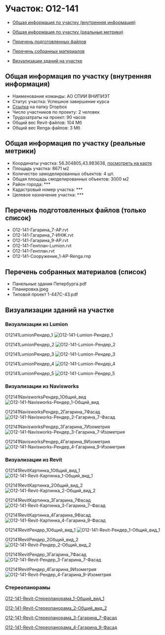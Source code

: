 # Участок: O12-141

* [Общая информация по участку (внутренняя информация)](#Chapter1)

* [Общая информация по участку (реальные метрики)](#Chapter2)

* [Перечень подготовленных файлов](#Chapter3)

* [Перечень собранных материалов](#Chapter4)

* [Визуализации зданий на участке](#Chapter5)

## <a id="Chapter1"></a> Общая информация по участку (внутренняя информация)
+ Наименование команды: АО СПИИ ВНИПИЭТ
+ Статус участка: Успешное завершение курса
+ [Ссылка](https://www.dropbox.com/sh/wvvgv1nw1iqred9/AABwmKOhxzLTv9UGH5jThAH_a/O12_141?dl=0) на папку Dropbox
+ Число участников по проекту: 2 человек
+ Трудозатраты на проект: 90 часов
+ Общий вес Revit-файлов: 104 Мб
+ Общий вес Renga-файлов: 3 Мб
## <a id="Chapter2"></a> Общая информация по участку (реальные метрики)
+ Координаты участка: 56.304805,43.983638, [посмотреть на карте](https://yandex.ru/maps/47/nizhny-novgorod/?ll=43.983638%2C56.304805&z=19)
+ Площадь участка: 8671 м2
+ Количество замоделированных объектов: 4 шт.
+ Общая площадь смоделированных объектов: 3000 м2
+ Район города: *** 
+ Кадастровый номер участка: *** 
+ Целевое назначение участка: *** 
## <a id="Chapter3"></a> Перечень подготовленных файлов (только список)
+ O12-141-Гагарина_7-АР.rvt
+ O12-141-Гагарина_7-ИНЖ.rvt
+ O12-141-Гагарина_9-АР.rvt
+ O12-141-Генплан-Lumion.rvt
+ O12-141-Генплан.rvt
+ O12-141-Сооружение_1-АР-Renga.rnp
## <a id="Chapter4"></a> Перечень собранных материалов (список)
+ Панельные здания Петербурга.pdf
+ Планировка.jpeg
+ Типовой проект 1-447С-43.pdf
## <a id="Chapter5"></a> Визуализации зданий на участке
### Визуализации из Lumion
O12141LumionРендер_1
![O12-141-Lumion-Рендер_1](/Images/O12_141/O12-141-Lumion-Рендер_1_Compressed.jpg)

O12141LumionРендер_2
![O12-141-Lumion-Рендер_2](/Images/O12_141/O12-141-Lumion-Рендер_2_Compressed.jpg)

O12141LumionРендер_3
![O12-141-Lumion-Рендер_3](/Images/O12_141/O12-141-Lumion-Рендер_3_Compressed.jpg)

O12141LumionРендер_4
![O12-141-Lumion-Рендер_4](/Images/O12_141/O12-141-Lumion-Рендер_4_Compressed.jpg)

O12141LumionРендер_5
![O12-141-Lumion-Рендер_5](/Images/O12_141/O12-141-Lumion-Рендер_5_Compressed.jpg)

### Визуализации из Navisworks
O12141NavisworksРендер_1Общий_вид
![O12-141-Navisworks-Рендер_1-Общий_вид](/Images/O12_141/O12-141-Navisworks-Рендер_1-Общий_вид_Compressed.jpg)

O12141NavisworksРендер_2Гагарина_7Фасад
![O12-141-Navisworks-Рендер_2-Гагарина_7-Фасад](/Images/O12_141/O12-141-Navisworks-Рендер_2-Гагарина_7-Фасад_Compressed.jpg)

O12141NavisworksРендер_3Гагарина_7Изометрия
![O12-141-Navisworks-Рендер_3-Гагарина_7-Изометрия](/Images/O12_141/O12-141-Navisworks-Рендер_3-Гагарина_7-Изометрия_Compressed.jpg)

O12141NavisworksРендер_4Гагарина_9Изометрия
![O12-141-Navisworks-Рендер_4-Гагарина_9-Изометрия](/Images/O12_141/O12-141-Navisworks-Рендер_4-Гагарина_9-Изометрия_Compressed.jpg)

### Визуализации из Revit
O12141RevitКартинка_1Общий_вид_1
![O12-141-Revit-Картинка_1-Общий_вид_1](/Images/O12_141/O12-141-Revit-Картинка_1-Общий_вид_1_Compressed.jpg)

O12141RevitКартинка_2Общий_вид_2
![O12-141-Revit-Картинка_2-Общий_вид_2](/Images/O12_141/O12-141-Revit-Картинка_2-Общий_вид_2_Compressed.jpg)

O12141RevitКартинка_3Гагарина_7Фасад
![O12-141-Revit-Картинка_3-Гагарина_7-Фасад](/Images/O12_141/O12-141-Revit-Картинка_3-Гагарина_7-Фасад_Compressed.jpg)

O12141RevitКартинка_4Гагарина_9Фасад
![O12-141-Revit-Картинка_4-Гагарина_9-Фасад](/Images/O12_141/O12-141-Revit-Картинка_4-Гагарина_9-Фасад_Compressed.jpg)

O12141RevitРендер_1Общий_вид_1
![O12-141-Revit-Рендер_1-Общий_вид_1](/Images/O12_141/O12-141-Revit-Рендер_1-Общий_вид_1_Compressed.jpg)

O12141RevitРендер_2Общий_вид_2
![O12-141-Revit-Рендер_2-Общий_вид_2](/Images/O12_141/O12-141-Revit-Рендер_2-Общий_вид_2_Compressed.jpg)

O12141RevitРендер_3Гагарина_7Фасад
![O12-141-Revit-Рендер_3-Гагарина_7-Фасад](/Images/O12_141/O12-141-Revit-Рендер_3-Гагарина_7-Фасад_Compressed.jpg)

O12141RevitРендер_4Гагарина_9Изометрия
![O12-141-Revit-Рендер_4-Гагарина_9-Изометрия](/Images/O12_141/O12-141-Revit-Рендер_4-Гагарина_9-Изометрия_Compressed.jpg)

### Стереопанорамы
[O12-141-Revit-Стереопанорама_1-Общий_вид_1](https://pano.autodesk.com/pano.html?url=jpgs/ee2f4439-a9aa-40ad-b69b-7b1ef24e5499&version=2)

[O12-141-Revit-Стереопанорама_2-Общий_вид_2](https://pano.autodesk.com/pano.html?url=jpgs/c431aad9-547a-4627-9151-3b7b972a7b4d&version=2)

[O12-141-Revit-Стереопанорама_3-Гагарина_7-Фасад](https://pano.autodesk.com/pano.html?url=jpgs/cc0f7f5c-43d1-4b44-afe1-bb458e12e860&version=2)

[O12-141-Revit-Стереопанорама_4-Гагарина_9-Фасад](https://pano.autodesk.com/pano.html?url=jpgs/55eff3a4-cb41-479a-90ab-7cc4929c28d2&version=2)

